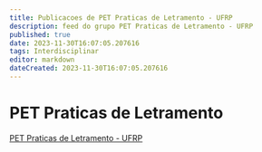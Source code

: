 ```yaml
---
title: Publicacoes de PET Praticas de Letramento - UFRP
description: feed do grupo PET Praticas de Letramento - UFRP
published: true
date: 2023-11-30T16:07:05.207616
tags: Interdisciplinar
editor: markdown
dateCreated: 2023-11-30T16:07:05.207616
---
```


# PET Praticas de Letramento
[PET Praticas de Letramento - UFRP](/grupo/246PETPraticasdeLetramentoUFRP.md)